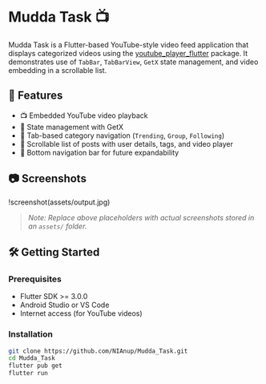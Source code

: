 # Mudda Task 📺

Mudda Task is a Flutter-based YouTube-style video feed application that displays categorized videos using the [youtube_player_flutter](https://pub.dev/packages/youtube_player_flutter) package. It demonstrates use of `TabBar`, `TabBarView`, `GetX` state management, and video embedding in a scrollable list.

## 🚀 Features

- 📺 Embedded YouTube video playback
- 🧠 State management with GetX
- 🧭 Tab-based category navigation (`Trending`, `Group`, `Following`)
- 🧵 Scrollable list of posts with user details, tags, and video player
- 🧲 Bottom navigation bar for future expandability

## 📷 Screenshots

!screenshot(assets/output.jpg)

> _Note: Replace above placeholders with actual screenshots stored in an `assets/` folder._

## 🛠️ Getting Started

### Prerequisites

- Flutter SDK >= 3.0.0
- Android Studio or VS Code
- Internet access (for YouTube videos)

### Installation

```bash
git clone https://github.com/NIAnup/Mudda_Task.git
cd Mudda_Task
flutter pub get
flutter run

